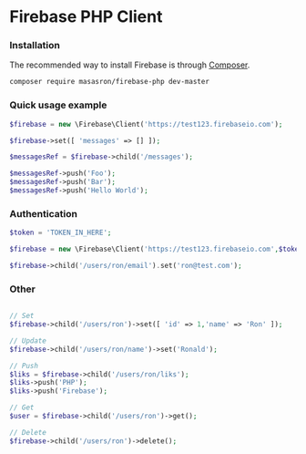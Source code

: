 # Firebase PHP Client

### Installation

The recommended way to install Firebase is through [Composer](http://getcomposer.org).

```bash
composer require masasron/firebase-php dev-master
```

### Quick usage example

```php
$firebase = new \Firebase\Client('https://test123.firebaseio.com');

$firebase->set([ 'messages' => [] ]);

$messagesRef = $firebase->child('/messages');

$messagesRef->push('Foo');
$messagesRef->push('Bar');
$messagesRef->push('Hello World');
```

### Authentication

```php
$token = 'TOKEN_IN_HERE';

$firebase = new \Firebase\Client('https://test123.firebaseio.com',$token);

$firebase->child('/users/ron/email').set('ron@test.com');
```

### Other

```php

// Set
$firebase->child('/users/ron')->set([ 'id' => 1,'name' => 'Ron' ]);

// Update
$firebase->child('/users/ron/name')->set('Ronald');

// Push
$liks = $firebase->child('/users/ron/liks');
$liks->push('PHP');
$liks->push('Firebase');

// Get
$user = $firebase->child('/users/ron')->get();

// Delete
$firebase->child('/users/ron')->delete();
```


